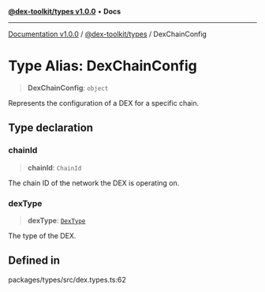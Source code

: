[**@dex-toolkit/types v1.0.0**](../README.md) • **Docs**

***

[Documentation v1.0.0](../../../packages.md) / [@dex-toolkit/types](../README.md) / DexChainConfig

# Type Alias: DexChainConfig

> **DexChainConfig**: `object`

Represents the configuration of a DEX for a specific chain.

## Type declaration

### chainId

> **chainId**: `ChainId`

The chain ID of the network the DEX is operating on.

### dexType

> **dexType**: [`DexType`](DexType.md)

The type of the DEX.

## Defined in

packages/types/src/dex.types.ts:62
